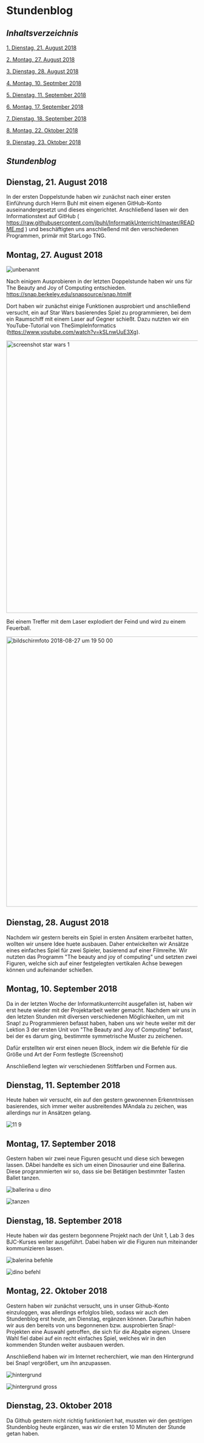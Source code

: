 # Stundenblog

## *Inhaltsverzeichnis*

[1.  Dienstag, 21. August 2018](#1)  

[2.  Montag, 27. August 2018](#2)  

[3.  Dienstag, 28. August 2018](#3)

[4.  Montag, 10. Septmber 2018](#4)

[5.  Dienstag, 11. September 2018](#5)

[6.  Montag, 17. September 2018](#6)

[7.  Dienstag, 18. September 2018](#7)

[8.  Montag, 22. Oktober 2018](#8)
 
[9.  Dienstag, 23. Oktober 2018](#9)





## *Stundenblog*

## <a name="1"></a> Dienstag, 21. August 2018

In der ersten Doppelstunde haben wir zunächst nach einer ersten Einführung durch Herrn Buhl mit einem eigenen GitHub-Konto 
auseinandergesetzt und dieses eingerichtet. Anschließend lasen wir den Informationstext auf GitHub ( https://raw.githubusercontent.com/jbuhl/InformatikUnterricht/master/README.md ) 
 und beschäftigten uns anschließend mit den verschiedenen Programmen, primär mit StarLogo TNG. 

## <a name="2"></a>Montag, 27. August 2018

![unbenannt](https://user-images.githubusercontent.com/42578525/47366477-0c2a9080-d6de-11e8-9c60-87f4f7bcfa47.PNG)

Nach einigem Ausprobieren in der letzten Doppelstunde haben wir uns für The Beauty and Joy of Computing entschieden.
https://snap.berkeley.edu/snapsource/snap.html#

Dort haben wir zunächst einige Funktionen ausprobiert und anschließend versucht, ein auf Star Wars basierendes Spiel zu programmieren, bei dem ein Raumschiff mit einem Laser auf Gegner schießt. Dazu nutzten wir ein YouTube-Tutorial von TheSimpleInformatics (https://www.youtube.com/watch?v=kSLnwUuE3Xg).

<img width="715" alt="screenshot star wars 1" src="https://user-images.githubusercontent.com/42578525/44679009-11e75b00-aa3a-11e8-935d-5ced46ac6dd9.png">

Bei einem Treffer mit dem Laser explodiert der Feind und wird zu einem Feuerball. 

<img width="709" alt="bildschirmfoto 2018-08-27 um 19 50 00" src="https://user-images.githubusercontent.com/42578525/44679352-07799100-aa3b-11e8-867c-0cc9d716708d.png">

## <a name="3"></a>Dienstag, 28. August 2018

Nachdem wir gestern bereits ein Spiel in ersten Ansätem erarbeitet hatten, wollten wir unsere Idee huete ausbauen. Daher entwickelten wir Ansätze eines einfaches Spiel für zwei Spieler, basierend auf einer Filmreihe. Wir nutzten das Programm "The beauty and joy of computing" und setzten zwei Figuren, welche sich auf einer festgelegten vertikalen Achse bewegen können und aufeinander schießen.

## <a name="4"></a>Montag, 10. September 2018

Da in der letzten Woche der Informatikunterrciht ausgefallen ist, haben wir erst heute wieder mit der Projektarbeit weiter gemacht. Nachdem wir uns in den letzten Stunden mit diversen verschiedenen Möglichkeiten, um mit Snap! zu Programmieren befasst haben, haben  uns wir heute weiter mit der Lektion 3 der ersten Unit von "The Beauty and Joy of Computing" befasst, bei der es darum ging, bestimmte symmetrische Muster zu zeichenen. 

Dafür erstellten wir erst einen neuen Block, indem wir die Befehle für die Größe und Art der Form festlegte (Screenshot)

Anschließend legten wir verschiedenen Stiftfarben und Formen aus.


## <a name="5"></a>  Dienstag, 11. September 2018

Heute haben wir versucht, ein auf den gestern gewonennen Erkenntnissen basierendes, sich immer weiter ausbreitendes MAndala zu zeichen, was allerdings nur in Ansätzen gelang.

![11 9](https://user-images.githubusercontent.com/42578525/45364633-2a26b080-b5ca-11e8-9d66-85b144c01568.PNG)


## <a name="6"></a> Montag, 17. September 2018

Gestern haben wir zwei neue Figuren gesucht und diese sich bewegen lassen. DAbei handelte es sich um einen Dinosaurier und eine Ballerina. Diese programmierten wir so, dass sie bei Betätigen bestimmter Tasten Ballet tanzen. 

![ballerina u dino](https://user-images.githubusercontent.com/42578525/45693596-c1a57980-bb5d-11e8-9dbb-06ed956e2a8b.PNG)

![tanzen](https://user-images.githubusercontent.com/42578525/45693735-07624200-bb5e-11e8-8a21-b4e2722f00dd.PNG)


## <a name="7"></a> Dienstag, 18. September 2018

Heute haben wir das gestern begonnene Projekt nach der Unit 1, Lab 3 des BJC-Kurses weiter ausgeführt. Dabei haben wir die Figuren nun miteinander kommunizieren lassen. 

![balerina befehle](https://user-images.githubusercontent.com/42578525/45693923-75a70480-bb5e-11e8-94e0-969a703e60de.PNG)

![dino befehl](https://user-images.githubusercontent.com/42578525/45693929-79d32200-bb5e-11e8-906c-60897d993220.PNG)

##  <a name="8"></a> Montag, 22. Oktober 2018

Gestern haben wir zunächst versucht, uns in unser Github-Konto einzuloggen, was allerdings erfolglos blieb, sodass wir auch den Stundenblog erst heute, am Dienstag, ergänzen können. Daraufhin haben wir aus den bereits von uns begonnenen bzw. ausprobierten Snap!-Projekten eine Auswahl getroffen, die sich für die Abgabe eignen. Unsere Wahl fiel dabei auf ein recht einfaches Spiel, welches wir in den kommenden Stunden weiter ausbauen werden. 

Anschließend haben wir im Internet recherchiert, wie man den Hintergrund bei Snap! vergrößert, um ihn anzupassen. 

![hintergrund](https://user-images.githubusercontent.com/42578525/47365029-f9628c80-d6da-11e8-875a-06aa3852f272.PNG)

![hintergrund gross](https://user-images.githubusercontent.com/42578525/47365016-f2d41500-d6da-11e8-8368-4f91e098994d.PNG)


##  <a name="9"></a> Dienstag, 23. Oktober 2018

Da Github gestern nicht richtig funktioniert hat, mussten wir den gestrigen Stundenblog heute ergänzen, was wir die ersten 10 Minuten der Stunde getan haben. 
